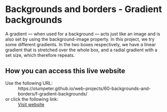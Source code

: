 # Backgrounds and borders - Gradient backgrounds

A gradient — when used for a background — acts just like an image and is also set by using the background-image property. In this project, we try some different gradients. In the two boxes respectively, we have a linear gradient that is stretched over the whole box, and a radial gradient with a set size, which therefore repeats.

## How you can access this live website

<dl>
  Use the following URL:
  <dd>
    https://olumpeter.github.io/web-projects/60-backgrounds-and-borders/f-gradient-backgrounds/
  </dd>
  or click the following link:
  <dd>
    <a href="https://olumpeter.github.io/web-projects/60-backgrounds-and-borders/f-gradient-backgrounds/">Visit website</a>
  </dd>
</dl>
